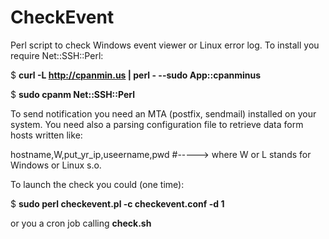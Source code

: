 # CheckEvent
Perl script to check Windows event viewer or Linux error log.
To install you require Net::SSH::Perl:


$ **curl -L http://cpanmin.us | perl - --sudo App::cpanminus**

$ **sudo cpanm Net::SSH::Perl**


To send notification you need an MTA (postfix, sendmail) installed on your system.
You need also a parsing configuration file to retrieve data form hosts written like:

hostname,W,put_yr_ip,useername,pwd #-----> where W or L stands for Windows or Linux s.o.

To launch the check you could (one time):

$ **sudo perl checkevent.pl -c checkevent.conf -d 1**

or you a cron job calling **check.sh**
